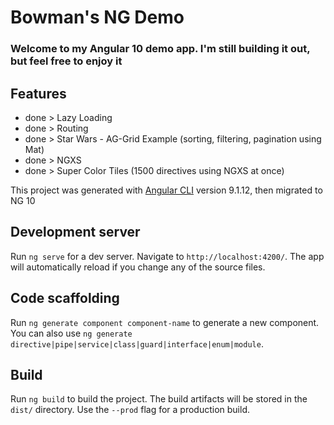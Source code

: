 # Bowman's NG Demo
### Welcome to my Angular 10 demo app.  I'm still building it out, but feel free to enjoy it

## Features
- done    >  Lazy Loading
- done    >  Routing  
- done    >  Star Wars - AG-Grid Example (sorting, filtering, pagination using Mat)
- done    >  NGXS
- done    >  Super Color Tiles (1500 directives using NGXS at once) 
  



This project was generated with [Angular CLI](https://github.com/angular/angular-cli) version 9.1.12, then migrated to NG 10

## Development server

Run `ng serve` for a dev server. Navigate to `http://localhost:4200/`. The app will automatically reload if you change any of the source files.

## Code scaffolding

Run `ng generate component component-name` to generate a new component. You can also use `ng generate directive|pipe|service|class|guard|interface|enum|module`.

## Build

Run `ng build` to build the project. The build artifacts will be stored in the `dist/` directory. Use the `--prod` flag for a production build.

